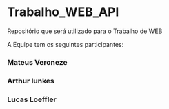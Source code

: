 # Trabalho_WEB_API
Repositório que será utilizado para o Trabalho de WEB

A Equipe tem os seguintes participantes:

### Mateus Veroneze 

### Arthur lunkes

### Lucas Loeffler 
